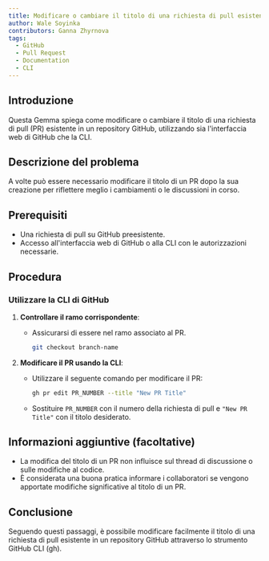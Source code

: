 ```yaml
---
title: Modificare o cambiare il titolo di una richiesta di pull esistente tramite CLI
author: Wale Soyinka
contributors: Ganna Zhyrnova
tags:
  - GitHub
  - Pull Request
  - Documentation
  - CLI
---
```


## Introduzione

Questa Gemma spiega come modificare o cambiare il titolo di una richiesta di pull (PR) esistente in un repository GitHub, utilizzando sia l'interfaccia web di GitHub che la CLI.

## Descrizione del problema

A volte può essere necessario modificare il titolo di un PR dopo la sua creazione per riflettere meglio i cambiamenti o le discussioni in corso.

## Prerequisiti

- Una richiesta di pull su GitHub preesistente.
- Accesso all'interfaccia web di GitHub o alla CLI con le autorizzazioni necessarie.

## Procedura

### Utilizzare la CLI di GitHub

1. **Controllare il ramo corrispondente**:
   - Assicurarsi di essere nel ramo associato al PR.
     ```bash
     git checkout branch-name
     ```

2. **Modificare il PR usando la CLI**:
   - Utilizzare il seguente comando per modificare il PR:
     ```bash
     gh pr edit PR_NUMBER --title "New PR Title"
     ```
   - Sostituire `PR_NUMBER` con il numero della richiesta di pull e `"New PR Title"` con il titolo desiderato.

## Informazioni aggiuntive (facoltative)

- La modifica del titolo di un PR non influisce sul thread di discussione o sulle modifiche al codice.
- È considerata una buona pratica informare i collaboratori se vengono apportate modifiche significative al titolo di un PR.

## Conclusione

Seguendo questi passaggi, è possibile modificare facilmente il titolo di una richiesta di pull esistente in un repository GitHub attraverso lo strumento GitHub CLI (gh).

